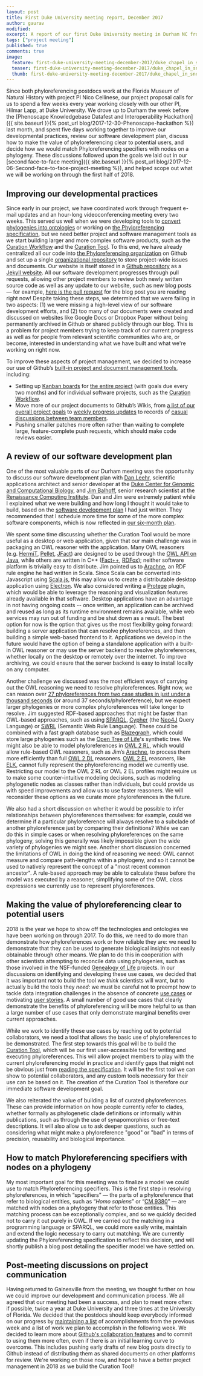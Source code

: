 ```yaml
---
layout: post
title: First Duke University meeting report, December 2017
author: gaurav
modified:
excerpt: A report of our first Duke University meeting in Durham NC from Dec 5-10, 2017.
tags: ["project meeting"]
published: true
comments: true
image:
  feature: first-duke-university-meeting-december-2017/duke_chapel_in_snow.jpeg
  teaser: first-duke-university-meeting-december-2017/duke_chapel_in_snow.jpeg
  thumb: first-duke-university-meeting-december-2017/duke_chapel_in_snow.jpeg
---
```


Since both phyloreferencing postdocs work at the Florida Museum of Natural History with project PI Nico Cellinese, our project proposal calls for us to spend a few weeks every year working closely with our other PI, Hilmar Lapp, at Duke University. We drove up to Durham the week before the [Phenoscape Knowledgebase Datafest and Interoperability Hackathon]({{ site.baseurl }}{% post_url blog/2017-12-30-Phenoscape-hackathon %}) last month, and spent five days working together to improve our developmental practices, review our software development plan, discuss how to make the value of phyloreferencing clear to potential users, and decide how we would match Phyloreferencing specifiers with nodes on a phylogeny. These discussions followed upon the goals we laid out in our [second face-to-face meeting]({{ site.baseurl }}{% post_url blog/2017-12-06-Second-face-to-face-project-meeting %}), and helped scope out what we will be working on through the first half of 2018.

## Improving our developmental practices

Since early in our project, we have coordinated work through frequent e-mail updates and an hour-long videoconferencing meeting every two weeks. This served us well when we were developing tools to [convert phylogenies into ontologies](https://github.com/phyloref/phylo2owl) or working on [the Phyloreferencing specification](https://github.com/phyloref/specification), but we need better project and software management tools as we start building larger and more complex software products, such as the [Curation Workflow](https://github.com/phyloref/curation-workflow) and the [Curation Tool](https://github.com/phyloref/curation-tool). To this end, we have already centralized all our code into [the Phyloreferencing organization](https://github.com/phyloref) on Github and set up a single [organizational repository](https://github.com/phyloref/organization) to store project-wide issues and documents. Our website is itself stored in a [Github repository](https://github.com/phyloref/phyloref.github.io/) as a [Jekyll website](https://jekyllrb.com/). All our software development progresses through pull requests, allowing other project members to review both newly written source code as well as any update to our website, such as new blog posts — for example, [here is the pull request](https://github.com/phyloref/phyloref.github.io/pull/31) for the blog post you are reading right now! Despite taking these steps, we determined that we were failing in two aspects: (1) we were missing a high-level view of our software development efforts, and (2) too many of our documents were created and discussed on websites like Google Docs or Dropbox Paper without being permanently archived in Github or shared publicly through our blog. This is a problem for project members trying to keep track of our current progress as well as for people from relevant scientific communities who are, or become, interested in understanding what we have built and what we're working on right now.

To improve these aspects of project management, we decided to increase our use of Github’s [built-in project and document management tools](https://github.com/features/project-management), including:

- Setting up [Kanban boards](https://en.wikipedia.org/wiki/Kanban_(development)) for [the entire project](https://github.com/phyloref/organization/projects/1) (with goals due every two months) and for individual software projects, such as the [Curation Workflow](https://github.com/phyloref/curation-workflow/projects).
- Move more of our project documents to Github’s Wikis, from [a list of our overall project goals](https://github.com/phyloref/organization/wiki/Project-aims-and-goals) to [weekly progress updates](https://github.com/phyloref/organization/wiki/Goals-and-progress) to records of [casual discussions between team members](https://github.com/phyloref/organization/wiki/Casual-discussions).
- Pushing smaller patches more often rather than waiting to complete large, feature-complete push requests, which should make code reviews easier.

## A review of our software development plan

One of the most valuable parts of our Durham meeting was the opportunity to discuss our software development plan with [Dan Leehr](https://genome.duke.edu/cores-and-services/computational-solutions/who-we-are), scientific applications architect and senior developer at the [Duke Center for Genomic and Computational Biology](https://genome.duke.edu/), and [Jim Balhoff](https://www.linkedin.com/in/jim-balhoff-30ba415/), senior research scientist at the [Renaissance Computing Institute](http://renci.org/). Dan and Jim were extremely patient while I explained what we were building and how long I thought it would take to build, based on the [software development plan](https://github.com/phyloref/organization/wiki/Software-Development-Plan,-December-2017) I had just written. They recommended that I schedule more time for some of the more complex software components, which is now reflected in [our six-month plan](https://github.com/phyloref/organization/projects/1).

We spent some time discussing whether the Curation Tool would be more useful as a desktop or web application, given that our main challenge was in packaging an OWL reasoner with the application. Many OWL reasoners (e.g. [HermiT](http://www.hermit-reasoner.com/), [Pellet](https://github.com/stardog-union/pellet#pellet-an-open-source-owl-dl-reasoner-for-java), [JFact](http://jfact.sourceforge.net/)) are designed to be used through the [OWL API on Java](http://owlcs.github.io/owlapi/), while others are written in C++ ([Fact++](https://bitbucket.org/dtsarkov/factplusplus), [RDFox](https://www.cs.ox.ac.uk/isg/tools/RDFox/)); neither software platform is trivially easy to distribute. Jim pointed us to [Arachne](https://github.com/balhoff/arachne), an RDF rule engine he had written in Scala. Since Scala can be converted into Javascript using [Scala.js](https://www.scala-js.org/), this may allow us to create a distributable desktop application using [Electron](https://electronjs.org/). We also considered writing a [Protege](https://protege.stanford.edu/) plugin, which would be able to leverage the reasoning and visualization features already available in that software. Desktop applications have an advantage in not having ongoing costs -- once written, an application can be archived and reused as long as its runtime environment remains available, while web services may run out of funding and be shut down as a result. The best option for now is the option that gives us the most flexibility going forward: building a server application that can resolve phyloreferences, and then building a simple web-based frontend to it. Applications we develop in the future would have the option of being a standalone application with a built-in OWL reasoner or may use the server backend to resolve phyloreferences, whether locally on the desktop or remotely over the internet. To improve archiving, we could ensure that the server backend is easy to install locally on any computer.

Another challenge we discussed was the most efficient ways of carrying out the OWL reasoning we need to resolve phyloreferences. Right now, we can reason over [27 phyloreferences from two case studies in just under a thousand seconds](https://travis-ci.org/gaurav/curation-workflow/builds/326585798) (or around 37 seconds/phyloreference), but we expect larger phylogenies or more complex phyloreferences will take longer to resolve. Jim suggested RDF-based approaches that might be faster than OWL-based approaches, such as using [SPARQL](https://en.wikipedia.org/wiki/SPARQL), [Cypher](https://neo4j.com/developer/cypher-query-language/) (the [Neo4J](https://neo4j.com/) Query Language) or [SWRL](https://en.wikipedia.org/wiki/Semantic_Web_Rule_Language) (Semantic Web Rule Language). These could be combined with a fast graph database such as [Blazegraph](https://www.blazegraph.com/), which could store large phylogenies such as the  [Open Tree of Life](https://tree.opentreeoflife.org/about/open-tree-of-life)'s synthetic tree. We might also be able to model phyloreferences in [OWL 2 RL](https://www.w3.org/TR/2012/REC-owl2-profiles-20121211/#OWL_2_RL), which would allow rule-based OWL reasoners, such as Jim’s [Arachne](https://github.com/balhoff/arachne), to process them more efficiently than full [OWL 2 DL](https://en.wikipedia.org/wiki/Web_Ontology_Language#OWL_DL) reasoners. [OWL 2 EL](https://www.w3.org/TR/2012/REC-owl2-profiles-20121211/#OWL_2_EL) reasoners, like [ELK](https://github.com/liveontologies/elk-reasoner), cannot fully represent the phyloreferencing model we currently use. Restricting our model to the OWL 2 RL or OWL 2 EL profiles might require us to make some counter-intuitive modeling decisions, such as modeling phylogenetic nodes as classes rather than individuals, but could provide us with speed improvements and allow us to use faster reasoners. We will reconsider these options as we curate more phyloreferences in the future.

We also had a short discussion on whether it would be possible to infer relationships between phyloreferences themselves: for example, could we determine if a particular phyloreference will always resolve to a subclade of another phyloreference just by comparing their definitions? While we can do this in simple cases or when resolving phyloreferences on the same phylogeny, solving this generally was likely impossible given the wide variety of phylogenies we might see. Another short discussion concerned the limitations of OWL in doing the kind of reasoning we need: OWL cannot measure and compare path-lengths within a phylogeny, and so it cannot be used to natively represent the concept of a "most recent common ancestor". A rule-based approach may be able to calculate these before the model was executed by a reasoner, simplifying some of the OWL class expressions we currently use to represent phyloreferences.

## Making the value of phyloreferencing clear to potential users

2018 is the year we hope to show off the technologies and ontologies we have been working on through 2017. To do this, we need to do more than demonstrate how phyloreferences work or how reliable they are: we need to demonstrate that they can be used to generate biological insights not easily obtainable through other means. We plan to do this in cooperation with other scientists attempting to reconcile data using phylogenies, such as those involved in the NSF-funded [Genealogy of Life](https://www.nsf.gov/publications/pub_summ.jsp?ods_key=nsf16522&org=NSF) projects. In our discussions on identifying and developing these use cases, we decided that it was important not to build the tool we *think* scientists will want, but to actually build the tools they *need*: we must be careful not to preempt how to tackle data integration challenges in the absence of concrete [use cases](https://en.wikipedia.org/wiki/Use_case) or motivating [user stories](https://en.wikipedia.org/wiki/User_story). A small number of good use cases that clearly demonstrate the benefits of phyloreferencing will be more helpful to us than a large number of use cases that only demonstrate marginal benefits over current approaches.

While we work to identify these use cases by reaching out to potential collaborators, we need a tool that allows the basic use of phyloreferences to be demonstrated. The first step towards this goal will be to build the [Curation Tool](https://github.com/phyloref/curation-tool), which will be our first user-accessible tool for writing and executing phyloreferences. This will allow project members to play with the current phyloreferencing model in practice and identify gaps that might not be obvious just from [reading the specification](https://github.com/phyloref/specification/blob/master/specification.md). It will be the first tool we can show to potential collaborators, and any custom tools necessary for their use can be based on it. The creation of the Curation Tool is therefore our immediate software development goal.

We also reiterated the value of building a list of curated phyloreferences. These can provide information on how people currently refer to clades, whether formally as phylogenetic clade definitions or informally within publications, such as through the use of synapomorphies or free-text descriptions. It will also allow us to ask deeper questions, such as considering what might make a phyloreference "good" or "bad" in terms of precision, reusability and biological importance.

## How to match Phyloreferencing specifiers with nodes on a phylogeny

My most important goal for this meeting was to finalize a model we could use to match Phyloreferencing specifiers. This is the first step in resolving phyloreferences, in which “specifiers” — the parts of a phyloreference that refer to biological entities, such as “*Homo sapiens*” or “[CM 9380](https://en.wikipedia.org/wiki/CM_9380)” — are matched with nodes on a phylogeny that refer to those entities. This matching process can be exceptionally complex, and so we quickly decided not to carry it out purely in OWL. If we carried out the matching in a programming language or SPARQL, we could more easily write, maintain and extend the logic necessary to carry out matching. We are currently updating the Phyloreferencing specification to reflect this decision, and will shortly publish a blog post detailing the specifier model we have settled on.

## Post-meeting discussions on project communication

Having returned to Gainesville from the meeting, we thought further on how we could improve our development and communication process. We all agreed that our meeting had been a success, and plan to meet more often: if possible, twice a year at Duke University and three times at the University of Florida. We decided that the postdocs should keep everybody informed on our progress by [maintaining a list](https://github.com/phyloref/organization/wiki/Goals-and-progress) of accomplishments from the previous week and a list of work we plan to accomplish in the following week. We decided to learn more about [Github's collaboration features](https://github.com/features) and to commit to using them more often, even if there is an initial learning curve to overcome. This includes pushing early drafts of new blog posts directly to Github instead of distributing them as shared documents on other platforms for review. We're working on those now, and hope to have a better project management in 2018 as we build the Curation Tool!
